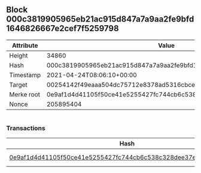 ## Block 000c3819905965eb21ac915d847a7a9aa2fe9bfd1646826667e2cef7f5259798

Attribute | Value
--- | ---
Height | 34860
Hash | 000c3819905965eb21ac915d847a7a9aa2fe9bfd1646826667e2cef7f5259798
Timestamp | 2021-04-24T08:06:10+00:00
Target | 00254142f49eaaa504dc75712e8378ad5316cbcead634704b3734b6271167cc4
Merke root | 0e9af1d4d41105f50ce41e5255427fc744cb6c538c328dee37e5648bc7714b0c
Nonce | 205895404

```

```

### Transactions

Hash | Amount
--- | ---
[0e9af1d4d41105f50ce41e5255427fc744cb6c538c328dee37e5648bc7714b0c](0e9af1d4d41105f50ce41e5255427fc744cb6c538c328dee37e5648bc7714b0c.md) | 10.00000000 SKEPTI 
